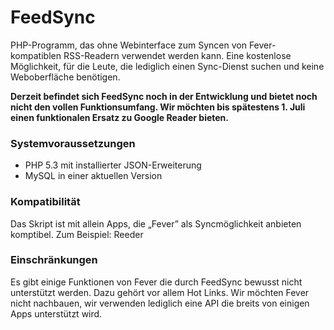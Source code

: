 FeedSync
========

PHP-Programm, das ohne Webinterface zum Syncen von Fever-kompatiblen RSS-Readern verwendet werden kann. Eine kostenlose Möglichkeit, für die Leute, die lediglich einen Sync-Dienst suchen und keine Weboberfläche benötigen.

**Derzeit befindet sich FeedSync noch in der Entwicklung und bietet noch nicht den vollen Funktionsumfang. Wir möchten bis spätestens 1. Juli einen funktionalen Ersatz zu Google Reader bieten.**

### Systemvoraussetzungen

- PHP 5.3 mit installierter JSON-Erweiterung
- MySQL in einer aktuellen Version

### Kompatibilität
Das Skript ist mit allein Apps, die „Fever” als Syncmöglichkeit anbieten komptibel. Zum Beispiel: Reeder

### Einschränkungen
Es gibt einige Funktionen von Fever die durch FeedSync bewusst nicht unterstützt werden. Dazu gehört vor allem Hot Links. Wir möchten Fever nicht nachbauen, wir verwenden lediglich eine API die breits von einigen Apps unterstützt wird.